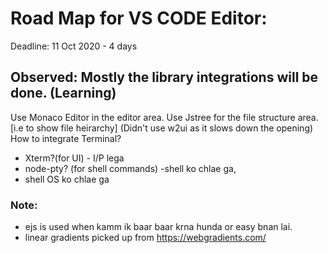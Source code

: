 # Road Map for VS CODE Editor:
Deadline: 11 Oct 2020 - 4 days
## Observed: Mostly the library integrations will be done. (Learning)
Use Monaco Editor in the editor area.
Use Jstree for the file structure area. [i.e to show file heirarchy] (Didn't use w2ui as it slows down the opening)
How to integrate Terminal? 
* Xterm?(for UI) - I/P lega
* node-pty? (for shell commands) -shell ko chlae ga,
* shell OS ko chlae ga
### Note: 
* ejs is used when kamm ik baar baar krna hunda or easy bnan lai.
* linear gradients picked up from https://webgradients.com/